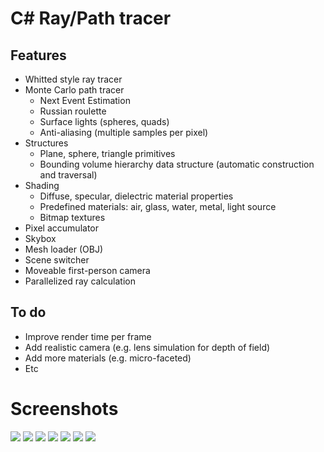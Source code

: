 # C# Ray/Path tracer
## Features
* Whitted style ray tracer
* Monte Carlo path tracer
    * Next Event Estimation
    * Russian roulette
    * Surface lights (spheres, quads)
    * Anti-aliasing (multiple samples per pixel)
* Structures
    * Plane, sphere, triangle primitives
    * Bounding volume hierarchy data structure (automatic construction and traversal)
* Shading
    * Diffuse, specular, dielectric material properties
    * Predefined materials: air, glass, water, metal, light source
    * Bitmap textures
* Pixel accumulator
* Skybox
* Mesh loader (OBJ)
* Scene switcher
* Moveable first-person camera
* Parallelized ray calculation

## To do
* Improve render time per frame
* Add realistic camera (e.g. lens simulation for depth of field)
* Add more materials (e.g. micro-faceted)
* Etc

# Screenshots

![](Docs/scene_1.png)
![](Docs/scene_2.png)
![](Docs/scene_3.png)
![](Docs/scene_4.png)
![](Docs/scene_5.png)
![](Docs/scene_6.png)
![](Docs/scene_7.png)
